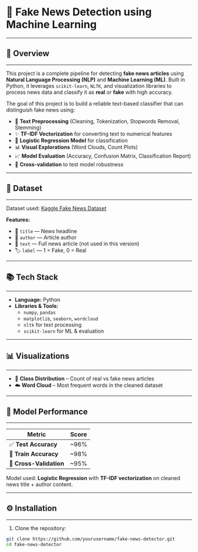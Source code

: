 # 📰 Fake News Detection using Machine Learning  
---

## 🚀 Overview  
---
This project is a complete pipeline for detecting **fake news articles** using **Natural Language Processing (NLP)** and **Machine Learning (ML)**. Built in Python, it leverages `scikit-learn`, `NLTK`, and visualization libraries to process news data and classify it as **real** or **fake** with high accuracy.

The goal of this project is to build a reliable text-based classifier that can distinguish fake news using:

- 🧹 **Text Preprocessing** (Cleaning, Tokenization, Stopwords Removal, Stemming)  
- ✨ **TF-IDF Vectorization** for converting text to numerical features  
- 🧠 **Logistic Regression Model** for classification  
- 📊 **Visual Explorations** (Word Clouds, Count Plots)  
- 📈 **Model Evaluation** (Accuracy, Confusion Matrix, Classification Report)  
- 🔁 **Cross-validation** to test model robustness  

---

## 📁 Dataset  
---
Dataset used: [Kaggle Fake News Dataset](https://www.kaggle.com/datasets/rushiakbari/fake-news-detection)

**Features:**

- 📝 `title` — News headline  
- 👤 `author` — Article author  
- 📰 `text` — Full news article (not used in this version)  
- 🏷️ `label` — 1 = Fake, 0 = Real  

---

## 📚 Tech Stack  
---
- **Language:** Python  
- **Libraries & Tools:**  
  - `numpy`, `pandas`  
  - `matplotlib`, `seaborn`, `wordcloud`  
  - `nltk` for text processing  
  - `scikit-learn` for ML & evaluation  

---

## 📊 Visualizations  
---
- 🔢 **Class Distribution** – Count of real vs fake news articles  
- ☁️ **Word Cloud** – Most frequent words in the cleaned dataset  

---

## 🧠 Model Performance  
---
| Metric                | Score     |
|-----------------------|-----------|
| ✅ **Test Accuracy**    | ~96%      |
| 🧪 **Train Accuracy**   | ~98%      |
| 🔁 **Cross-Validation** | ~95%      |

Model used: **Logistic Regression** with **TF-IDF vectorization** on cleaned news title + author content.

---

## ⚙️ Installation  
---
1. Clone the repository:

```bash
git clone https://github.com/yourusername/fake-news-detector.git
cd fake-news-detector
